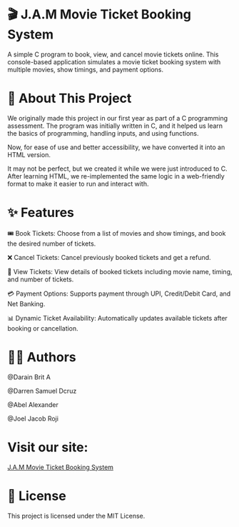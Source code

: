 # 🎬 J.A.M Movie Ticket Booking System

A simple C program to book, view, and cancel movie tickets online. This console-based application simulates a movie ticket booking system with multiple movies, show timings, and payment options.

# 🏫 About This Project

We originally made this project in our first year as part of a C programming assessment. The program was initially written in C, and it helped us learn the basics of programming, handling inputs, and using functions.

Now, for ease of use and better accessibility, we have converted it into an HTML version.

It may not be perfect, but we created it while we were just introduced to C. After learning HTML, we re-implemented the same logic in a web-friendly format to make it easier to run and interact with.

# ✨ Features

🎟 Book Tickets: Choose from a list of movies and show timings, and book the desired number of tickets.

❌ Cancel Tickets: Cancel previously booked tickets and get a refund.

👀 View Tickets: View details of booked tickets including movie name, timing, and number of tickets.

💳 Payment Options: Supports payment through UPI, Credit/Debit Card, and Net Banking.

📊 Dynamic Ticket Availability: Automatically updates available tickets after booking or cancellation.

# 👨‍💻 Authors

@Darain Brit A

@Darren Samuel Dcruz

@Abel Alexander

@Joel Jacob Roji

# Visit our site: 

[J.A.M Movie Ticket Booking System](https://joeljacobroji.github.io/JAM_Movie_Ticket_Booking/)

# 📄 License

This project is licensed under the MIT License.
